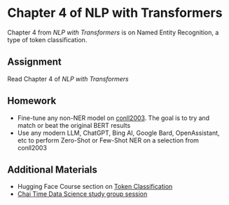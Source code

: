 # Chapter 4 of NLP with Transformers

Chapter 4 from *NLP with Transformers* is on Named Entity Recognition, a type of token classification.

## Assignment
Read Chapter 4 of *NLP with Transformers*

## Homework

 - Fine-tune any non-NER model on [conll2003](https://huggingface.co/datasets/conll2003). The goal is to try and match or beat the original BERT results
 - Use any modern LLM, ChatGPT, Bing AI, Google Bard, OpenAssistant, etc to perform Zero-Shot or Few-Shot NER on a selection from conll2003

## Additional Materials
- Hugging Face Course section on [Token Classification](https://huggingface.co/learn/nlp-course/chapter7/2)
- [Chai Time Data Science study group session](https://www.youtube.com/watch?v=YwJ5b-HlqQU) 